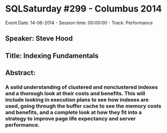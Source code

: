 # SQLSaturday #299 - Columbus 2014
Event Date: 14-06-2014 - Session time: 00:00:00 - Track: Performance
## Speaker: Steve Hood
## Title: Indexing Fundamentals
## Abstract:
### A solid understanding of clustered and nonclustered indexes and a thorough look at their costs and benefits.  This will include looking in execution plans to see how indexes are used, going through the buffer cache to see the memory costs and benefits, and a complete look at how they fit into a strategy to improve page life expectancy and server performance. 
